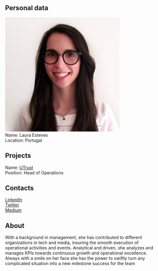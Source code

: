 ## Personal data
![ photo](photo/laura_esteves.jpg)  
Name: Laura Esteves  
Location: Portugal
## Projects 
Name: [UTrust](../projects/utrust.md)  
Position: Head of Operations 
## Contacts
[LinkedIn](https://www.linkedin.com/in/lauraesteves/)  
[Twitter](https://twitter.com/lauraeesteves)  
[Medium](https://medium.com/@laurae.esteves)
## About
With a background in management, she has contributed to different organizations in tech and media, insuring the smooth execution of operational activities and events. Analytical and driven, she analyzes and manages KPIs towards continuous growth and operational excellence. Always with a smile on her face she has the power to swiftly turn any complicated situation into a new milestone success for the team
